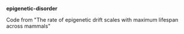 **epigenetic-disorder**

Code from "The rate of epigenetic drift scales with maximum lifespan across mammals"
